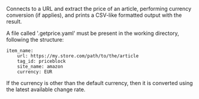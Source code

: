 Connects to a URL and extract the price of an article,
performing currency conversion (if applies), and prints a CSV-like formatted
output with the result.

A file called '.getprice.yaml' must be present in the
working directory, following the structure:

    item_name:
        url: https://my.store.com/path/to/the/article
        tag_id: priceblock
        site_name: amazon
        currency: EUR

If the currency is other than the default currency, then it is converted
using the latest available change rate.
